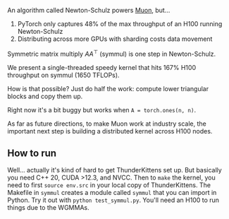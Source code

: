 An algorithm called Newton-Schulz powers [Muon](https://github.com/KellerJordan/Muon), but...

1. PyTorch only captures 48% of the max throughput of an H100 running Newton-Schulz
2. Distributing across more GPUs with sharding costs data movement

Symmetric matrix multiply $A A^\top$ (symmul) is one step in Newton-Schulz.

We present a single-threaded speedy kernel that hits 167% H100 throughput on symmul (1650 TFLOPs).

How is that possible? Just do half the work: compute lower triangular blocks and copy them up.

Right now it's a bit buggy but works when `A = torch.ones(n, n)`.

As far as future directions, to make Muon work at industry scale, the important next step is building a distributed kernel across H100 nodes.

## How to run

Well... actually it's kind of hard to get ThunderKittens set up. But basically you need C++ 20, CUDA >12.3, and NVCC. Then to `make` the kernel, you need to first `source env.src` in your local copy of ThunderKittens. The Makefile in `symmul` creates a module called `symmul` that you can import in Python. Try it out with `python test_symmul.py`. You'll need an H100 to run things due to the WGMMAs.

